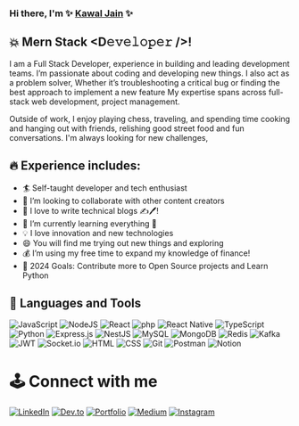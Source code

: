 <!-- Heading -->

### Hi there, I'm ✨ [Kawal Jain](kawaljain.com) ✨

## 💥 Mern Stack <D𝚎𝚟𝚎𝚕𝚘𝚙𝚎𝚛 />!

I am a Full Stack Developer, experience in building and leading development teams. I’m passionate about coding and developing new things. I also act as a problem solver, Whether it’s troubleshooting a critical bug or finding the best approach to implement a new feature My expertise spans across full-stack web development, project management.

Outside of work, I enjoy playing chess, traveling, and spending time cooking and hanging out with friends, relishing good street food and fun conversations. I'm always looking for new challenges,

## 🔥 Experience includes:

- 🏄‍ Self-taught developer and tech enthusiast
- 🤝 I’m looking to collaborate with other content creators
- 📝 I love to write technical blogs ✍️🖊️!
- 🌱 I’m currently learning everything 🤣
- 💡 I love innovation and new technologies
- 😄 You will find me trying out new things and exploring
- 💰 I’m using my free time to expand my knowledge of finance!
- 🥅 2024 Goals: Contribute more to Open Source projects and Learn Python

## 🧰 Languages and Tools

![JavaScript](https://img.shields.io/badge/JavaScript-F7DF1E?style=for-the-badge&logo=javascript&logoColor=black) ![NodeJS](https://img.shields.io/badge/node.js-339933?style=for-the-badge&logo=Node.js&logoColor=white) ![React](https://img.shields.io/badge/-React-61DAFB?logo=react&logoColor=white&style=for-the-badge) ![php](https://shields.io/badge/-PHP-3776AB?style=flat&logo=php) ![React Native](https://img.shields.io/badge/-ReactNative-61DAFB?logo=react&logoColor=white&style=for-the-badge) ![TypeScript](https://img.shields.io/badge/TypeScript-007ACC?style=for-the-badge&logo=typescript&logoColor=white) ![Python](https://img.shields.io/badge/-Python-000?style=for-the-badge&logo=python) ![Express.js](https://img.shields.io/badge/express.js-%23404d59.svg?style=for-the-badge&logo=express&logoColor=%2361DAFB) ![NestJS](https://img.shields.io/badge/nestjs%20-%23E0234E.svg?&style=for-the-badge&logo=nestjs&logoColor=white) ![MySQL](https://img.shields.io/badge/mysql-%2300f.svg?style=for-the-badge&logo=mysql&logoColor=white) ![MongoDB](https://img.shields.io/badge/MongoDB-4EA94B?style=for-the-badge&logo=mongodb&logoColor=white) ![Redis](https://img.shields.io/badge/Redis-DC382D?style=for-the-badge&logo=redis&logoColor=white) ![Kafka](https://img.shields.io/badge/Apache_Kafka-231F20?style=for-the-badge&logo=apache-kafka&logoColor=white) ![JWT](https://img.shields.io/badge/JWT-black?style=for-the-badge&logo=JSON%20web%20tokens) ![Socket.io](https://img.shields.io/badge/Socket.io-black?style=for-the-badge&logo=socket.io&badgeColor=010101) ![HTML](https://img.shields.io/badge/HTML5-E34F26?style=for-the-badge&logo=html5&logoColor=white) ![CSS](https://img.shields.io/badge/CSS-239120?&style=for-the-badge&logo=css3&logoColor=white) ![Git](https://img.shields.io/badge/git-%23F05033.svg?style=for-the-badge&logo=git&logoColor=white) ![Postman](https://img.shields.io/badge/Postman-FF6C37?style=for-the-badge&logo=postman&logoColor=white) ![Notion](https://img.shields.io/badge/Notion-%23000000.svg?style=for-the-badge&logo=notion&logoColor=white)

# 🕹️ Connect with me

[![LinkedIn](https://img.shields.io/badge/LinkedIn-0077B5?style=for-the-badge&logo=linkedin&logoColor=white)](https://in.linkedin.com/in/kawaljain) [![Dev.to](https://img.shields.io/badge/dev.to-0A0A0A?style=for-the-badge&logo=dev.to&logoColor=white)](https://dev.to/kawaljain) [![Portfolio](https://img.shields.io/badge/Portfolio-0A0A0A?style=for-the-badge&logo=Portfoli&logoColor=white)](https://kawaljain.com/) [![Medium](https://img.shields.io/badge/Medium-12100E?style=for-the-badge&logo=medium&logoColor=white)](https://kawaljain.medium.com/) [![Instagram](https://img.shields.io/badge/Instagram-E4405F?style=for-the-badge&logo=instagram&logoColor=white)](https://www.instagram.com/kawal.jain/)

 <!-- <img src="https://github-readme-stats.vercel.app/api/top-langs/?username=kawaljain&layout=compact&theme=dark"  width="100%" height="100%"/> -->

 <!-- <img  src="https://github-readme-streak-stats.herokuapp.com/?user=kawaljain&theme=dark" width="48%" height="300px" > -->

 <!-- ![Kawal Jain's GitHub stats](https://github-readme-stats.vercel.app/api?username=kawaljain&count_private=true&show_icons=true&include_all_commits=true&theme=tokyonight) -->

<!--
**kawaljain/kawaljain** is a ✨ _special_ ✨ repository because its `README.md` (this file) appears on your GitHub profile.

Here are some ideas to get you started:

- 🔭 I’m currently working on ...
- 🌱 I’m currently learning ...
- 👯 I’m looking to collaborate on ...
- 🤔 I’m looking for help with ...
- 💬 Ask me about ...
- 📫 How to reach me: ...
- 😄 Pronouns: ...
- ⚡ Fun fact: ...
-->
